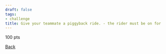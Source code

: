 ```yaml
---
draft: false
tags:
- challenge
title: Give your teammate a piggyback ride. - the rider must be on for 5 minutes
---
```

100 pts

[Back](https://shadybraden.com/jetlag) 
